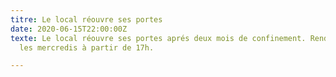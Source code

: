 ```yaml
---
titre: Le local réouvre ses portes
date: 2020-06-15T22:00:00Z
texte: Le local réouvre ses portes aprés deux mois de confinement. Rendez vous tous
  les mercredis à partir de 17h.

---
```

